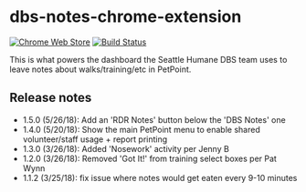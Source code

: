 # dbs-notes-chrome-extension
[![Chrome Web Store](https://img.shields.io/chrome-web-store/v/nmipgmhcfnopjeppkmpleiejmmlcfemh.svg)](https://chrome.google.com/webstore/detail/seattle-humane-dbs-petpoi/nmipgmhcfnopjeppkmpleiejmmlcfemh) [![Build Status](https://travis-ci.org/seattle-humane/dbs-notes-chrome-extension.svg?branch=master)](https://travis-ci.org/seattle-humane/dbs-notes-chrome-extension)

This is what powers the dashboard the Seattle Humane DBS team uses to leave notes about walks/training/etc in PetPoint.

## Release notes
* 1.5.0 (5/26/18): Add an 'RDR Notes' button below the 'DBS Notes' one
* 1.4.0 (5/20/18): Show the main PetPoint menu to enable shared volunteer/staff usage + report printing
* 1.3.0 (3/26/18): Added 'Nosework' activity per Jenny B
* 1.2.0 (3/26/18): Removed 'Got It!' from training select boxes per Pat Wynn
* 1.1.2 (3/25/18): fix issue where notes would get eaten every 9-10 minutes